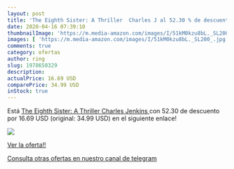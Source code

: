 ```yaml
---
layout: post
title: 'The Eighth Sister: A Thriller  Charles J al 52.30 % de descuento'
date: 2020-04-16 07:39:10
thumbnailImage: 'https://m.media-amazon.com/images/I/51kM0kzu8bL._SL200_.jpg'
images: [ 'https://m.media-amazon.com/images/I/51kM0kzu8bL._SL200_.jpg' ]
comments: true
category: ofertas
author: ring
slug: 1978650329
description:
actualPrice: 16.69 USD
comparePrice: 34.99 USD
inStock: true
---
```


Está [The Eighth Sister: A Thriller  Charles Jenkins ](https://www.amazon.com/dp/1978650329/?tag=redken08-20) con 52.30 de descuento por 16.69 USD (original: 34.99 USD) en el siguiente enlace!

[![](https://m.media-amazon.com/images/I/51kM0kzu8bL._SL200_.jpg)](https://www.amazon.com/dp/1978650329/?tag=redken08-20)

[Ver la oferta!!](https://www.amazon.com/dp/1978650329/?tag=redken08-20)

[Consulta otras ofertas en nuestro canal de telegram](https://t.me/s/ofertas25)
